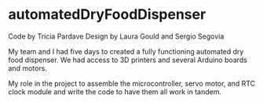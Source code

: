 # automatedDryFoodDispenser
Code by Tricia Pardave
Design by Laura Gould and Sergio Segovia

My team and I had five days to created a fully functioning automated dry food dispenser. 
We had access to 3D printers and several Arduino boards and motors.

My role in the project to assemble the microcontroller, servo motor, and RTC clock module and write the code to have them all work in tandem.
